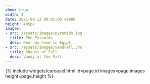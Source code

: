 ```yaml
---
show: true
width: 4
date: 2021-09-12 00:01:00 +0800
height: 405px
images:
- src: /assets/images/pyramids.jpg
  title: The Pyramids
  desc: Near my home in Egypt.
- src: /assets/images/VandFall.JPG
  title: Shades of Fall
  desc: Vandy at the Fall.
---
```


{% include widgets/carousel.html id=page.id images=page.images height=page.height %}
